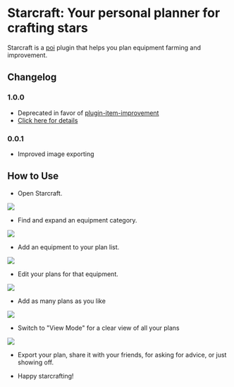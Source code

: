 # Starcraft: Your personal planner for crafting stars

Starcraft is a [poi](https://github.com/poooi/poi) plugin that helps
you plan equipment farming and improvement.

## Changelog

### 1.0.0

- Deprecated in favor of [plugin-item-improvement](https://github.com/poooi/plugin-item-improvement)
- [Click here for details](https://github.com/poooi/poi-plugin-starcraft/blob/master/DEPRECATED.md)

### 0.0.1

- Improved image exporting

## How to Use

- Open Starcraft.

![](docs/init.jpg)

- Find and expand an equipment category.

![](docs/new-equip-plan.jpg)

- Add an equipment to your plan list.

![](docs/new-equip-select.jpg)

- Edit your plans for that equipment.

![](docs/new-plans.jpg)

- Add as many plans as you like

![](docs/add-many.jpg)

- Switch to "View Mode" for a clear view of all your plans

![](docs/view-mode.jpg)

- Export your plan, share it with your friends, for asking for advice, or just showing off.

- Happy starcrafting!
